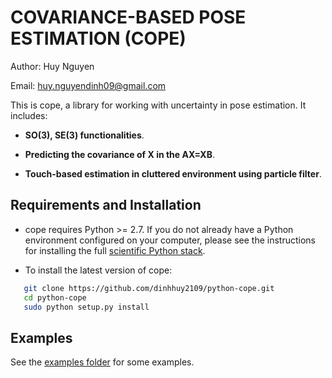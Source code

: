 COVARIANCE-BASED POSE ESTIMATION (COPE)
====================================

Author: Huy Nguyen

Email:  huy.nguyendinh09@gmail.com

This is cope, a library for working with uncertainty in pose estimation. It includes:

- **SO(3), SE(3) functionalities**.

- **Predicting the covariance of X
  in the AX=XB**.

- **Touch-based estimation in cluttered environment using particle filter**.

Requirements and Installation
-----------------------------

- cope requires Python >= 2.7. If you do not already have a Python environment configured on your computer, please see the instructions for installing the full [scientific Python stack](https://scipy.org/install.html).

- To install the latest version of cope:
```bash    
   git clone https://github.com/dinhhuy2109/python-cope.git
   cd python-cope
   sudo python setup.py install
```


Examples
------------

See the [examples folder](https://github.com/dinhhuy2109/python-cope/tree/master/examples) for some examples.
